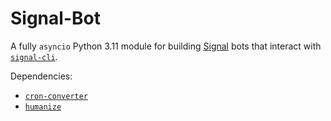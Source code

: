 # Signal-Bot

A fully `asyncio` Python 3.11 module for building [Signal][signal-org] bots that interact with [`signal-cli`][signal-cli].

Dependencies:
 - [`cron-converter`][cron-converter]
 - [`humanize`](humanize)


[signal-org]: https://www.signal.org/
[signal-cli]: https://github.com/AsamK/signal-cli
[cron-converter]: https://github.com/Sonic0/cron-converter
[humanize]: https://github.com/python-humanize/humanize